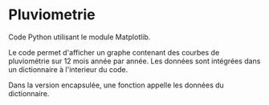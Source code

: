 # Pluviometrie
Code Python utilisant le module Matplotlib.

Le code permet d'afficher un graphe contenant des courbes de pluviométrie sur 12 mois année par année.
Les données sont intégrées dans un dictionnaire à l'interieur du code.

Dans la version encapsulée, une fonction appelle les données du dictionnaire.

